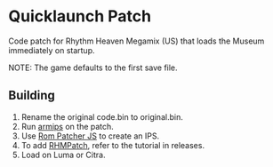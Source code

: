 # Quicklaunch Patch
Code patch for Rhythm Heaven Megamix (US) that loads the Museum immediately on startup.

NOTE: The game defaults to the first save file.
## Building
1. Rename the original code.bin to original.bin.
2. Run [armips](https://github.com/Kingcom/armips) on the patch.
3. Use [Rom Patcher JS](https://www.marcrobledo.com/RomPatcher.js/) to create an IPS.
4. To add [RHMPatch](https://github.com/rhmodding/RHMPatch), refer to the tutorial in releases.
5. Load on Luma or Citra.
